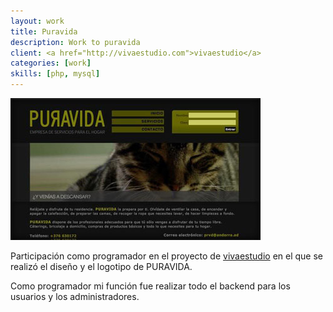```yaml
---
layout: work
title: Puravida
description: Work to puravida
client: <a href="http://vivaestudio.com">vivaestudio</a>
categories: [work]   
skills: [php, mysql]
---
```


![prvd](/images/prvd.jpg)    

Participación como programador en el proyecto de [vivaestudio](http://vivaestudio.com) en el que se realizó el diseño y el logotipo de PURAVIDA.

Como programador mi función fue realizar todo el backend para los usuarios y los administradores.
